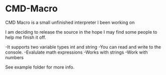 # CMD-Macro
CMD Macro is a small unfinished interpreter I been working on

I am deciding to release the source in the hope I may find some people to help me finish it off.

-It supports two variable types int and string
-You can read and write to the console.
-Evalulate math expressions
-Works with strings
-Work with numbers

See example folder for more info.
